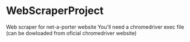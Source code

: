 # WebScraperProject
Web scraper for net-a-porter website
You'll need a chromedriver exec file (can be dowloaded from oficial chromedriver website)
